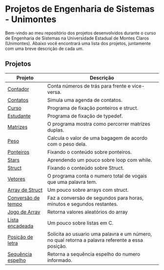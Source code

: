 # Projetos de Engenharia de Sistemas - Unimontes

Bem-vindo ao meu repositório dos projetos desenvolvidos durante o curso de Engenharia de Sistemas na Universidade Estadual de Montes Claros (Unimontes). Abaixo você encontrará uma lista dos projetos, juntamente com uma breve descrição de cada um.

## Projetos

| Projeto | Descrição |
| ----- | ------ |
|[Contador](https://github.com/Kiy0n/Projetos-C/blob/main/Contador.c)| Conta números de trás para frente e vice-versa.|
|[Contatos](https://github.com/Kiy0n/Projetos-C/blob/main/Contatos.c)| Simula uma agenda de contatos.|
|[Curso](https://github.com/Kiy0n/Projetos-C/blob/main/Curso.c)| Programa de fixação ponteiros e struct.|
|[Estudante](https://github.com/Kiy0n/Projetos-C/blob/main/Estudante.c)| Programa de fixação de typedef.|
|[Matrizes](https://github.com/Kiy0n/Projetos-C/blob/main/Matrizes.c)| O programa mostra como percorrer matrizes duplas.|
|[Peso](https://github.com/Kiy0n/Projetos-C/blob/main/Peso.c)| Calcula o valor de uma bagagem de acordo com o peso dela.|
|[Ponteiros](https://github.com/Kiy0n/Projetos-C/blob/main/Ponteiros.c) | Fixando o conteúdo sobre ponteiros.|
|[Stars](https://github.com/Kiy0n/Projetos-C/blob/main/Stars.c)| Aprendendo um pouco sobre loop com while.|
|[Struct](https://github.com/Kiy0n/Projetos-C/blob/main/Struct.c)| Fixando o conteúdo sobre Struct.|
|[Vetores](https://github.com/Kiy0n/Projetos-C/blob/main/Vetores.c)| O programa conta o numero total de vogais que uma palavra tem.|
|[Array de Struct](https://github.com/Kiy0n/Projetos-C/blob/main/arrayEstruturas.c)| Um pouco sobre arrays com struct.|
|[Conversão de tempo](https://github.com/Kiy0n/Projetos-C/blob/main/conversaoTempo.c)| Faz a conversão de segundos para horas, minutos e segundos restantes.|
|[Jogo de Array](https://github.com/Kiy0n/Projetos-C/blob/main/jogoArray.c)| Retorna valores aleatórios do array|
|[Lista encadeada](https://github.com/Kiy0n/Projetos-C/blob/main/listaEncadeada.c)| Um pouco sobre listas em C.|
|[Posição de letra](https://github.com/Kiy0n/Projetos-C/blob/main/positionLetters.c)| Solicita ao usuario uma palavra e um número, no qual retorna a palavra referente a essa posição.|
|[Sequência espelho](https://github.com/Kiy0n/Projetos-C/blob/main/sequenciaEspelho.c)| Retorna a sequência espelho do numero informado.|